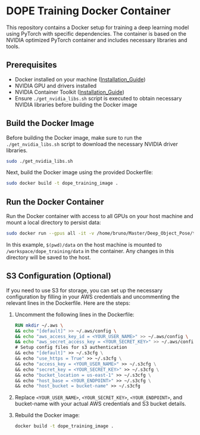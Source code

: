 # DOPE Training Docker Container

This repository contains a Docker setup for training a deep learning model using PyTorch with specific dependencies. The container is based on the NVIDIA optimized PyTorch container and includes necessary libraries and tools.

## Prerequisites

- Docker installed on your machine ([Installation_Guide](https://docs.docker.com/engine/install/ubuntu/))
- NVIDIA GPU and drivers installed
- NVIDIA Container Toolkit ([Installation_Guide](https://docs.nvidia.com/datacenter/cloud-native/container-toolkit/latest/install-guide.html))
- Ensure `./get_nvidia_libs.sh` script is executed to obtain necessary NVIDIA libraries before building the Docker image

## Build the Docker Image

Before building the Docker image, make sure to run the `./get_nvidia_libs.sh` script to download the necessary NVIDIA driver libraries. 

```sh
sudo ./get_nvidia_libs.sh
```

Next, build the Docker image using the provided Dockerfile:

```bash
sudo docker build -t dope_training_image .
```

## Run the Docker Container

Run the Docker container with access to all GPUs on your host machine and mount a local directory to persist data:

```bash
sudo docker run --gpus all -it -v /home/bruno/Master/Deep_Object_Pose/train/docker/data:/workspace/dope_training/data dope_training_image
```
In this example, `$(pwd)/data` on the host machine is mounted to `/workspace/dope_training/data` in the container. Any changes in this directory will be saved to the host.


## S3 Configuration (Optional)

If you need to use S3 for storage, you can set up the necessary configuration by filling in your AWS credentials and uncommenting the relevant lines in the Dockerfile. Here are the steps:

1. Uncomment the following lines in the Dockerfile:
    ```dockerfile
    RUN mkdir ~/.aws \
    && echo "[default]" >> ~/.aws/config \
    && echo "aws_access_key_id = <YOUR_USER_NAME>" >> ~/.aws/config \
    && echo "aws_secret_access_key = <YOUR_SECRET_KEY>" >> ~/.aws/config \
    # Setup config files for s3 authentication 
    && echo "[default]" >> ~/.s3cfg \
    && echo "use_https = True" >> ~/.s3cfg \
    && echo "access_key = <YOUR_USER_NAME>" >> ~/.s3cfg \
    && echo "secret_key = <YOUR_SECRET_KEY>" >> ~/.s3cfg \
    && echo "bucket_location = us-east-1" >> ~/.s3cfg \
    && echo "host_base = <YOUR_ENDPOINT>" >> ~/.s3cfg \
    && echo "host_bucket = bucket-name" >> ~/.s3cfg
    ```
2. Replace `<YOUR_USER_NAME>`, `<YOUR_SECRET_KEY>`, `<YOUR_ENDPOINT>`, and bucket-name with your actual AWS credentials and S3 bucket details.

3. Rebuild the Docker image:
    ```bash
    docker build -t dope_training_image .
    ```